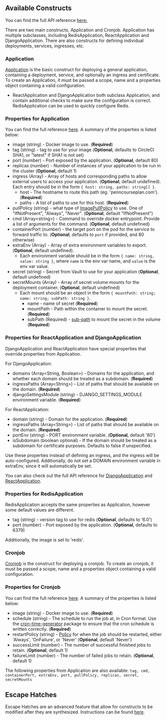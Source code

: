 ## Available Constructs

You can find the full API reference [here:](https://kittyhawk.pennlabs.org/) 

There are two main constructs, Application and Cronjob. Application has multiple subclasses, including  RedisApplication, ReactApplication and DjangoApplication. There are also constructs for defining individual deployments, services, ingresses, etc. 

### Application

[Application](lib/application.ts) is the basic construct for deploying a general application, containing a deployment, service, and optionally an ingress and certificate. To create an Application, it must be passed a scope, name and a properties object containing a valid configuration. 
  - ReactApplication and DjangoApplication both subclass Application, and contain additional checks to make sure the configuration is correct. RedisApplication can be used to quickly configure Redis. 


### Properties for Application
You can find the full reference [here](https://kittyhawk.pennlabs.org/interfaces/_application_.applicationprops.html). A summary of the properties is listed below:
- image (string) - Docker image to use. (**Required**)
- tag (string) - tag to use for your image  (**Optional**, defaults to CircleCI SHA1, or "latest" if SHA1 is not set)
- port (number) - Port exposed by the application. (**Optional**, default 80)
- replicas (number) - Number of instances of your application to be run in the cluster (**Optional**, default 1)
- ingress (Array) - Array of hosts and corresponding paths to allow external users to access your application. (**Optional**, default undefined). Each entry should be in the form ```{ host: string, paths: string[] }```.  
  - host - The hostname to route this path (eg. 'penncourseplan.com'). (**Required**)
  - paths - A list of paths to use for this host. (**Required**)
- pullPolicy (string) - what type of [ImagePullPolicy](https://kubernetes.io/docs/concepts/containers/images/#updating-images) to use. One of "IfNotPresent", "Always", "Never". (**Optional**, default "IfNotPresent")
- cmd (Array\<string\>) - Command to override docker entrypoint. Provide a list of arguments for the command. (**Optional**, default undefined)
- containerPort (number) - the target port on the pod for the service to forward traffic to. (**Optional**, defaults to ```port```  if provided, and 80 otherwise)
- extraEnv (Array) - Array of extra environment variables to export. (**Optional**, default undefined).
  - Each environment variable should be in the form ```{ name: string, value: string }```, where ```name``` is the env var name, and ```value``` is the env var value.
- secret (string) - Secret from Vault to use for your application (**Optional**, default undefined)
- secretMounts (Array) - Array of secret volume mounts for the deployment container. (**Optional**, default undefined)
    - Each mount should be an object in the form ```{ mountPath: string; name: string; subPath: string }```.
      - name - name of secret (**Required**)
      - mountPath - Path within the container to mount the secret. (**Required**)
      - subPath (Required) - [sub-path](https://kubernetes.io/docs/concepts/storage/volumes/#using-subpath) to mount the secret in the volume (**Required**)

### Properties for ReactApplication and DjangoApplication
DjangoApplication and ReactApplication have special properties that override properties from Application.

For DjangoApplication:
- domains (Array\<String, Boolean\>) - Domains for the application, and whether each domain should be treated as a subdomain. (**Required**)
- ingressPaths (Array\<String\>) - List of paths that should be available on the domain. (**Required**)
- djangoSettingsModule (string) - DJANGO_SETTINGS_MODULE environment variable. (**Required**)

For ReactApplication:
- domain (string) - Domain for the application. (**Required**)
- ingressPaths (Array\<String\>) - List of paths that should be available on the domain. (**Required**)
- portEnv (string) - PORT environment variable. (**Optional**, default '80')
- isSubdomain (boolean optional) - If the domain should be treated as a subdomain for certificate purposes. Defaults to false if unspecified.

Use these properties instead of defining an ingress, and the ingress will be auto-configured. Additionally, do not set a DOMAIN environment variable in extraEnv, since it will automatically be set. 

You can also check out the full API reference for [DjangoApplication](https://kittyhawk.pennlabs.org/interfaces/_application_.djangoapplicationprops.html) and [ReactApplication](https://kittyhawk.pennlabs.org/kittyhawk/interfaces/_application_.reactapplicationprops.html).

### Properties for RedisApplication

RedisApplication accepts the same properties as Application, however some default values are different.
- tag (string) - version tag to use for redis  (**Optional**, defaults to '6.0')
- port (number) - Port exposed by the application. (**Optional**, defaults to 6379)

Additionally, the image is set to 'redis'.

### Cronjob

[Cronjob](lib/cronjob.ts) is the construct for deploying a cronjob. To create an cronjob, it must be passed a scope, name and a properties object containing a valid configuration. 
### Properties for Cronjob
You can find the full reference [here](https://kittyhawk.pennlabs.org/interfaces/_cronjob_.cronjobprops.html). A summary of the properties is listed below:
- image (string) - Docker image to use. (**Required**)
- schedule (string) - The schedule to run the job at, in Cron format. Use the [cron-time-generator](https://www.npmjs.com/package/cron-time-generator) package to ensure that the cron schedule is written correctly.  (**Required**)
- restartPolicy (string) - [Policy](https://kubernetes.io/docs/concepts/workloads/controllers/job/#handling-pod-and-container-failures) for when the job should be restarted, either 'Always', 'OnFailure', or 'Never' (**Optional**, default 'Never')
- successLimit (number) - The number of successful finished jobs to retain. (**Optional**, default 1)
- failureLimit (number) - The number of failed jobs to retain. (**Optional**, default 1)

The following properties from Application are also available: ```tag, cmd, containerPort, extraEnv, port, pullPolicy, replicas, secret, secretMounts```


## Escape Hatches

Escape Hatches are an advanced feature that allow for constructs to be modified after they are synthesized. Instructions can be found [here](https://github.com/awslabs/cdk8s/blob/master/docs/concepts/escape-hatches.md).